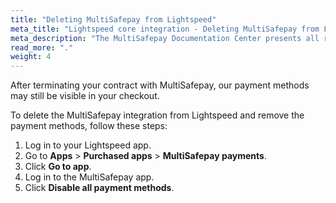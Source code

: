 ```yaml
---
title: "Deleting MultiSafepay from Lightspeed"
meta_title: "Lightspeed core integration - Deleting MultiSafepay from Lightspeed - MultiSafepay Docs"
meta_description: "The MultiSafepay Documentation Center presents all relevant information about our Plugins and API. You can also find support pages for payment methods, tools and general questions as well as the contact details of our Support and Integration Teams."
read_more: "."
weight: 4
---
```


After terminating your contract with MultiSafepay, our payment methods may still be visible in your checkout. 

To delete the MultiSafepay integration from Lightspeed and remove the payment methods, follow these steps:

1. Log in to your Lightspeed app.
2. Go to **Apps** > **Purchased apps** > **MultiSafepay payments**.
3. Click **Go to app**.
4. Log in to the MultiSafepay app.
5. Click **Disable all payment methods**.




